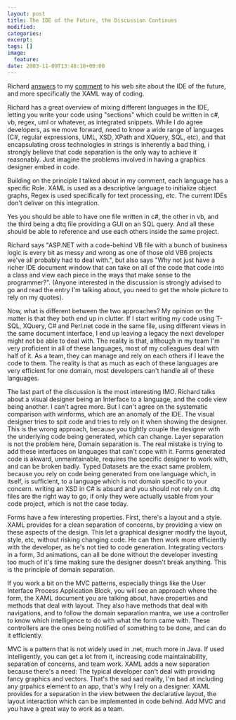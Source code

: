```yaml
---
layout: post
title: The IDE of the Future, the Discussion Continues
modified:
categories:
excerpt:
tags: []
image:
  feature:
date: 2003-11-09T13:48:10+00:00
---
```


Richard [answers](http://www.tallent.us/PermaLink.aspx?guid=153acbd9-1dbf-4e87-8a4f-d08c46e4db79) to my [comment](http://www.tallent.us/CommentView.aspx?guid=3678ccf3-b97e-448a-a37b-165aae89bc16) to his web site about the IDE of the future, and more specifically the XAML way of coding.

Richard has a great overview of mixing different languages in the IDE, letting you write your code using "sections" which could be written in c#, vb, regex, uml or whatever, as integrated snippets. While I do agree developers, as we move forward, need to know a wide range of languages (C#, regular expressions, UML, XSD, XPath and XQuery, SQL, etc), and that encapsulating cross technologies in strings is inherently a bad thing, i strongly believe that code separation is the only way to achieve it reasonably. Just imagine the problems involved in having a graphics designer embed in code.

Building on the principle I talked about in my comment, each language has a specific Role. XAML is used as a descriptive language to initialize object graphs, Regex is used specifically for text processing, etc. The current IDEs don't deliver on this integration.

Yes you should be able to have one file written in c#, the other in vb, and the third being a dtq file providing a GUI on an SQL query. And all these should be able to reference and use each others inside the same project.

Richard says "ASP.NET with a code-behind VB file with a bunch of business logic is every bit as messy and wrong as one of those old VB6 projects we've all probably had to deal with.", but also says "Why not just have a richer IDE document window that can take on all of the code that code into a class and view each piece in the ways that make sense to the programmer?". (Anyone interested in the discussion is strongly advised to go and read the entry I'm talking about, you need to get the whole picture to rely on my quotes).

Now, what is different between the two approaches? My opinion on the matter is that they both end up in clutter. If I start writing my code using T-SQL, XQuery, C# and Perl.net code in the same file, using different views in the same document interface, I end up leaving a legacy the next developer might not be able to deal with. The reality is that, although in my team I'm very proficient in all of these languages, most of my colleagues deal with half of it. As a team, they can manage and rely on each others if I leave the code to them. The reality is that as much as each of these languages are very efficient for one domain, most developers can't handle all of these languages.

The last part of the discussion is the most interesting IMO. Richard talks about a visual designer being an Interface to a language, and the code view being another. I can't agree more. But I can't agree on the systematic comparison with winforms, which are an anomaly of the IDE. The visual designer tries to spit code and tries to rely on it when showing the designer. This is the wrong approach, because you tightly couple the designer with the underlying code being generated, which can change. Layer separation is not the problem here, Domain separation is. The real mistake is trying to add these interfaces on languages that can't cope with it. Forms generated code is akward, unmaintainable, requires the specific designer to work with, and can be broken badly. Typed Datasets are the exact same problem, because you rely on code being generated from one language which, in itself, is sufficient, to a language which is not domain specific to your concern. writing an XSD in C# is absurd and you should not rely on it. dtq files are the right way to go, if only they were actually usable from your code project, which is not the case today.

Forms have a few interesting properties. First, there's a layout and a style. XAML provides for a clean separation of concerns, by providing a view on these aspects of the design. This let a graphical designer modify the layout, style, etc, without risking changing code. He can then work more efficiently with the developer, as he's not tied to code generation. Integrating vectors in a form, 3d animations, can all be done without the developer investing too much of it's time making sure the designer doesn't break anything. This is the principle of domain separation.

If you work a bit on the MVC patterns, especially things like the User Interface Process Application Block, you will see an approach where the form, the XAML document you are talking about, have properties and methods that deal with layout. They also have methods that deal with navigations, and to follow the domain separation mantra, we use a controller to know which intelligence to do with what the form came with. These controllers are the ones being notified of something to be done, and can do it efficiently.

MVC is a pattern that is not widely used in .net, much more in Java. If used intelligently, you can get a lot from it, increasing code maintainability, separation of concerns, and team work. XAML adds a new separation because there's a need: The typical developer can't deal with providing fancy graphics and vectors. That's the sad sad reality, I'm bad at including any grpahics element to an app, that's why I rely on a designer. XAML provides for a separation in the view between the declarative layout, the layout interaction which can be implemented in code behind. Add MVC and you have a great way to work as a team.
